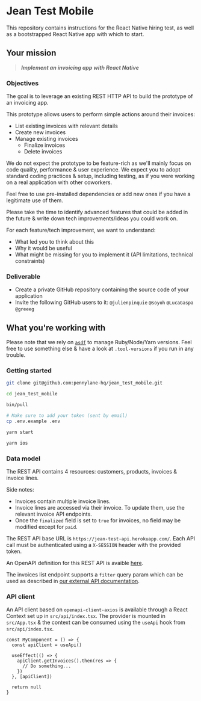 # Jean Test Mobile

This repository contains instructions for the React Native hiring test, as well as a bootstrapped React Native app with which to start.

## Your mission

> ***Implement an invoicing app with React Native***

### Objectives

The goal is to leverage an existing REST HTTP API to build the prototype of an invoicing app.

This prototype allows users to perform simple actions around their invoices:
- List existing invoices with relevant details
- Create new invoices
- Manage existing invoices
  - Finalize invoices
  - Delete invoices

We do not expect the prototype to be feature-rich as we'll mainly focus on code quality, performance & user experience.
We expect you to adopt standard coding practices & setup, including testing, as if you were working on a real application with other coworkers.

Feel free to use pre-installed dependencies or add new ones if you have a legitimate use of them.

Please take the time to identify advanced features that could be added in the future & write down tech improvements/ideas you could work on.

For each feature/tech improvement, we want to understand:
- What led you to think about this
- Why it would be useful
- What might be missing for you to implement it (API limitations, technical constraints)

### Deliverable

- Create a private GitHub repository containing the source code of your application
- Invite the following GitHub users to it: `@julienpinquie` `@soyoh` `@LucaGaspa` `@greeeg` 

## What you're working with

Please note that we rely on [`asdf`](https://github.com/asdf-vm/asdf) to manage Ruby/Node/Yarn versions. Feel free to use something else & have a look at `.tool-versions` if you run in any trouble.

### Getting started

```sh
git clone git@github.com:pennylane-hq/jean_test_mobile.git

cd jean_test_mobile

bin/pull

# Make sure to add your token (sent by email)
cp .env.example .env

yarn start

yarn ios
```

### Data model

The REST API contains 4 resources: customers, products, invoices & invoice lines.

Side notes:
- Invoices contain multiple invoice lines.
- Invoice lines are accessed via their invoice. To update them, use the relevant invoice API endpoints.
- Once the `finalized` field is set to `true` for invoices, no field may be modified except for `paid`.

The REST API base URL is `https://jean-test-api.herokuapp.com/`.
Each API call must be authenticated using a `X-SESSION` header with the provided token.

An OpenAPI definition for this REST API is avaible [here](https://jean-test-api.herokuapp.com/api-docs/index.html).

The invoices list endpoint supports a `filter` query param which can be used as described in [our external API documentation](https://pennylane.readme.io/docs/how-to-set-up-filters).

### API client

An API client based on `openapi-client-axios` is available through a React Context set up in `src/api/index.tsx`. The provider is mounted in `src/App.tsx` & the context can be consumed using the `useApi` hook from `src/api/index.tsx`.

```tsx
const MyComponent = () => {
  const apiClient = useApi()

  useEffect(() => {
    apiClient.getInvoices().then(res => {
      // Do something...
    })
  }, [apiClient])

  return null
}
```

